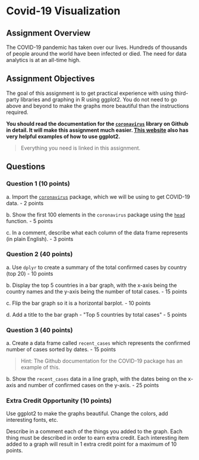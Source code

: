 # Covid-19 Visualization

## Assignment Overview
The COVID-19 pandemic has taken over our lives. Hundreds of thousands of people around the world have been infected or died.
The need for data analytics is at an all-time high.

## Assignment Objectives
The goal of this assignment is to get practical experience with using third-party libraries and graphing in R using ggplot2. You do not need to 
go above and beyond to make the graphs more beautiful than the instructions required. 

**You should read the documentation for the [`coronavirus`](https://github.com/RamiKrispin/coronavirus) library on Github in detail. It will make this assignment much easier. [This website](https://www.r-graph-gallery.com/) also has very helpful examples of how to use ggplot2.**

> Everything you need is linked in this assignment. 

## Questions

### Question 1 (10 points)
a. Import the [`coronavirus`](https://github.com/RamiKrispin/coronavirus) package, which we will be using to get COVID-19 data. - 2 points

b. Show the first 100 elements in the `coronavirus` package using the [`head`](https://www.rdocumentation.org/packages/utils/versions/3.6.2/topics/head) function. - 5 points 

c. In a comment, describe what each column of the data frame represents (in plain English). - 3 points

### Question 2 (40 points)
a. Use `dplyr` to create a summary of the total confirmed cases by country (top 20) - 10 points

b. Display the top 5 countries in a bar graph, with the x-axis being the country names and the y-axis being the number of total cases. - 15 points

c. Flip the bar graph so it is a horizontal barplot. - 10 points

d. Add a title to the bar graph - "Top 5 countries by total cases" - 5 points

### Question 3 (40 points)
a. Create a data frame called `recent_cases` which represents the confirmed number of cases sorted by dates. - 15 points

> Hint: The Github documentation for the COVID-19 package has an example of this.  

b. Show the `recent_cases` data in a line graph, with the dates being on the x-axis and number of confirmed cases on the y-axis. - 25 points

### Extra Credit Opportunity (10 points)
Use ggplot2 to make the graphs beautiful. Change the colors, add interesting fonts, etc.

Describe in a comment each of the things you added to the graph. Each thing must be described in order to earn extra credit.
Each interesting item added to a graph will result in 1 extra credit point for a maximum of 10 points.

